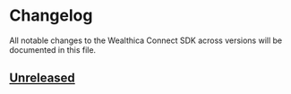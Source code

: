 # Changelog

All notable changes to the Wealthica Connect SDK across versions will be documented in this file.

## [Unreleased]


[Unreleased]: https://github.com/wealthica/wealthica-sdk-js/compare/v0.0.1...HEAD
